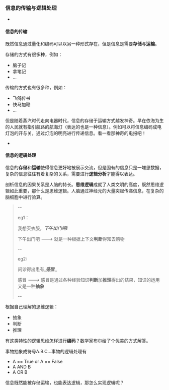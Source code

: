 ### 信息的传输与逻辑处理

-

#### 信息的传输

既然信息通过量化和编码可以以另一种形式存在，但是信息是需要**存储**与**运输**。

存储的方式有很多种，例如：

* 脑子记
* 拿笔记
* ...

传输的方式也有很多种，例如：

* 飞鸽传书
* 快马加鞭
* ...

但是随着蒸汽时代走向电器时代，信息的存储于运输方式越发神奇。早在依海为生的人民就有指引航路的航海灯（表达的也是一种信息）。例如可以将信息编码成电灯泡的开与关，通过灯泡的明亮进行传递信息。看一看那神奇的电报吧！

-

#### 信息的逻辑处理

信息的**存储**和**运输**使得信息更好地被展示交流，但是固有的信息只是一堆思数据，复杂的信息往往有着复杂的关系，需要进行**逻辑分析**才能得以表达。

剖析信息的因果关系是人脑的特长。**思维逻辑**成就了人类文明的高度，既然思维逻辑如此重要，那什么是思维逻辑。人脑通过神经元的大量突起传递信息，在复杂的脑细胞中进行验算。

>--
>
>eg1：
>
> 我想买衣服，_**下午出门吧!**_
>
> 下午出门吧 ---> 就是一种根据上下文**判断**得知去购物
> 
> --
> 
> eg2:
> 
> 问诊得出患有_**感冒**_
> 
> 感冒 ---> 感冒是通过各种经验知识**判断**加**推理**得出的结果，知识的运用又是一种**抽象**
> 
> --

根据自己理解的思维逻辑：

* 抽象
* 判断
* 推理

有这类特性的逻辑思维怎样进行**编码**？数学家布尔给了个优美的方式解答。

事物抽象成符号A.B.C...事物的逻辑处理有

* A == True or A == False
* A AND B
* A OR B

信息既然能被存储运输，也能表达逻辑，那怎么实现逻辑呢？











